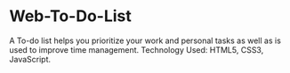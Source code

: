 # Web-To-Do-List
A To-do list helps you prioritize your work and personal tasks as well as is used to improve time management. Technology Used: HTML5, CSS3, JavaScript.
